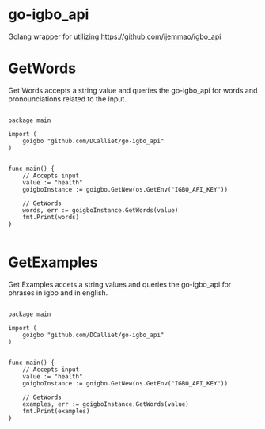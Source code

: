 # go-igbo_api
Golang wrapper for utilizing https://github.com/ijemmao/igbo_api


# GetWords

Get Words accepts a string value and queries the go-igbo_api for words and pronounciations related to the input.

```golang

package main

import (
    goigbo "github.com/DCalliet/go-igbo_api"
)


func main() {
    // Accepts input
    value := "health"
    goigboInstance := goigbo.GetNew(os.GetEnv("IGBO_API_KEY"))

    // GetWords
    words, err := goigboInstance.GetWords(value)
    fmt.Print(words)
}


```


# GetExamples

Get Examples accets a string values and queries the go-igbo_api for phrases in igbo and in english.

```golang

package main

import (
    goigbo "github.com/DCalliet/go-igbo_api"
)


func main() {
    // Accepts input
    value := "health"
    goigboInstance := goigbo.GetNew(os.GetEnv("IGBO_API_KEY"))

    // GetWords
    examples, err := goigboInstance.GetWords(value)
    fmt.Print(examples)
}


```